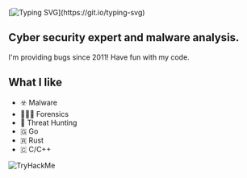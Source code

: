 [![Typing SVG](https://readme-typing-svg.demolab.com?font=Fira+Code&pause=1000&random=false&width=435&lines=Welcome+to+buuhuu!)](https://git.io/typing-svg)

## Cyber security expert and malware analysis.

I'm providing bugs since 2011! Have fun with my code.

## What I like

- ☣️ Malware
- 🕵🏻‍♀️ Forensics
- 🎯 Threat Hunting
- 🇬 Go
- 🇷 Rust
- 🇨 C/C++

![TryHackMe](https://tryhackme-badges.s3.amazonaws.com/buuhuuX.png)
